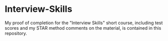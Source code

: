 # Interview-Skills
My proof of completion for the "Interview Skills" short course, including test scores and my STAR method comments on the material, is contained in this repository.
